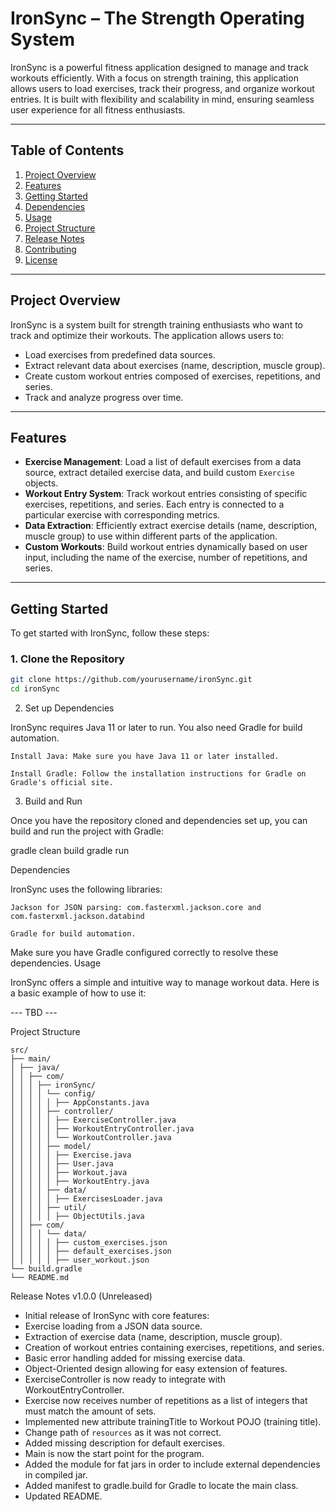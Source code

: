 # IronSync – The Strength Operating System

IronSync is a powerful fitness application designed to manage and track workouts efficiently. With a focus on strength training, this application allows users to load exercises, track their progress, and organize workout entries. It is built with flexibility and scalability in mind, ensuring seamless user experience for all fitness enthusiasts.

---

## Table of Contents

1. [Project Overview](#project-overview)
2. [Features](#features)
3. [Getting Started](#getting-started)
4. [Dependencies](#dependencies)
5. [Usage](#usage)
6. [Project Structure](#project-structure)
7. [Release Notes](#release-notes)
8. [Contributing](#contributing)
9. [License](#license)

---

## Project Overview

IronSync is a system built for strength training enthusiasts who want to track and optimize their workouts. The application allows users to:

- Load exercises from predefined data sources.
- Extract relevant data about exercises (name, description, muscle group).
- Create custom workout entries composed of exercises, repetitions, and series.
- Track and analyze progress over time.

---

## Features

- **Exercise Management**: Load a list of default exercises from a data source, extract detailed exercise data, and build custom `Exercise` objects.
- **Workout Entry System**: Track workout entries consisting of specific exercises, repetitions, and series. Each entry is connected to a particular exercise with corresponding metrics.
- **Data Extraction**: Efficiently extract exercise details (name, description, muscle group) to use within different parts of the application.
- **Custom Workouts**: Build workout entries dynamically based on user input, including the name of the exercise, number of repetitions, and series.

---

## Getting Started

To get started with IronSync, follow these steps:

### 1. Clone the Repository

```bash
git clone https://github.com/yourusername/ironSync.git
cd ironSync
```

2. Set up Dependencies

IronSync requires Java 11 or later to run. You also need Gradle for build automation.

    Install Java: Make sure you have Java 11 or later installed.

    Install Gradle: Follow the installation instructions for Gradle on Gradle's official site.

3. Build and Run

Once you have the repository cloned and dependencies set up, you can build and run the project with Gradle:

gradle clean build
gradle run

Dependencies

IronSync uses the following libraries:

    Jackson for JSON parsing: com.fasterxml.jackson.core and com.fasterxml.jackson.databind

    Gradle for build automation.

Make sure you have Gradle configured correctly to resolve these dependencies.
Usage

IronSync offers a simple and intuitive way to manage workout data. Here is a basic example of how to use it:

--- TBD ---

Project Structure

```text
src/
├── main/
│ ├── java/
│ │ ├── com/
│ │ │ ├── ironSync/
│ │ │ │ └── config/
│ │ │ │ │ ├── AppConstants.java
│ │ │ │ ├── controller/
│ │ │ │ │ ├── ExerciseController.java
│ │ │ │ │ ├── WorkoutEntryController.java
│ │ │ │ │ └── WorkoutController.java
│ │ │ │ ├── model/
│ │ │ │ │ ├── Exercise.java
│ │ │ │ │ ├── User.java
│ │ │ │ │ ├── Workout.java
│ │ │ │ │ ├── WorkoutEntry.java
│ │ │ │ ├── data/
│ │ │ │ │ ├── ExercisesLoader.java
│ │ │ │ ├── util/
│ │ │ │ │ ├── ObjectUtils.java
│ │ ├── com/
│ │ │ │ └── data/
│ │ │ │ │ ├── custom_exercises.json
│ │ │ │ │ ├── default_exercises.json
│ │ │ │ │ ├── user_workout.json
└── build.gradle
└── README.md
```

Release Notes
v1.0.0 (Unreleased)

- Initial release of IronSync with core features:
- Exercise loading from a JSON data source.
- Extraction of exercise data (name, description, muscle group).
- Creation of workout entries containing exercises, repetitions, and series.
- Basic error handling added for missing exercise data.
- Object-Oriented design allowing for easy extension of features.
- ExerciseController is now ready to integrate with WorkoutEntryController.
- Exercise now receives number of repetitions as a list of integers that must match the amount of sets.
- Implemented new attribute trainingTitle to Workout POJO (training title).
- Change path of `resources` as it was not correct.
- Added missing description for default exercises.
- Main is now the start point for the program.
- Added the module for fat jars in order to include external dependencies in compiled jar.
- Added manifest to gradle.build for Gradle to locate the main class.
- Updated README.
